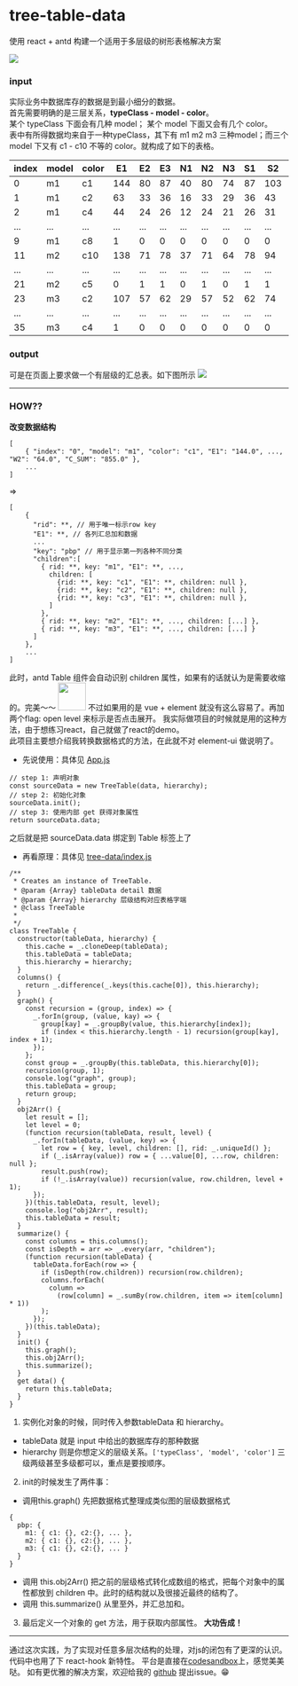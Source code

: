 # tree-table-data

使用 react + antd 构建一个适用于多层级的树形表格解决方案

<img src="https://cdn.nlark.com/yuque/0/2019/gif/185307/1551004830688-970c5390-80ec-4447-ad4e-cc490b4df5cc.gif">

### input

实际业务中数据库存的数据是到最小细分的数据。<br />
首先需要明确的是三层关系，**typeClass - model - color**。<br />
某个 typeClass 下面会有几种 model； 某个 model 下面又会有几个 color。<br />
表中有所得数据均来自于一种typeClass，其下有 m1 m2 m3 三种model；而三个model 下又有 c1 - c10 不等的 color。就构成了如下的表格。<br />

|index|	model|	color|	E1|	E2|	E3|	N1|	N2|	N3|	S1|	S2|	W1|	W2|	C_SUM|
| ------ | ------ | ------ |-----| ------ | ------ | ------ |-----| ------ | ------ | ------ |------ | ------ | ------ |
|0|	m1|	c1|	144|	80|	87|	40|	80|	74|	87|	103|	96|	64|	855|
|1|	m1|	c2|	63|	33|	36|	16|	33|	29|	36|	43|	39|	26|	354|
|2|	m1|	c4|	44|	24|	26|	12|	24	|21	|26|	31|	28|	19|	255|
|...| ...| ...|...|...|...|...|...|...|...|...|...|...|...|
|9|	m1|	c8|	1|	0	|0	|0	|0	|0	|0|	0	|0	|0	|1|
|11	|m2	|c10|	138|	71|	78|	37|	71|	64|	78|	94|	86|	58|	775|
|...| ...| ...|...|...|...|...|...|...|...|...|...|...|...|
|21|	m2|	c5|	0|	1|	1|	0|	1|	0|	1|	1|	1|	0|	6|
|23|	m3|	c2|	107|	57|	62|	29|	57|	52|	62|	74|	67|	46|	613|
|...| ...| ...|...|...|...|...|...|...|...|...|...|...|...|
|35|	m3|	c4|	1|	0|	0|	0	|0	|0|	0|	0|	0|	0|	1|

### output

可是在页面上要求做一个有层级的汇总表。如下图所示
<img src="https://cdn.nlark.com/yuque/0/2019/png/185307/1551006582446-3308bcf3-c611-4c50-9a4e-fd71b78416c2.png">

---
### HOW??

**改变数据结构**
```
[
    { "index": "0", "model": "m1", "color": "c1", "E1": "144.0", ..., "W2": "64.0", "C_SUM": "855.0" },
    ...
]
```
=>
```
[
    {
      "rid": **, // 用于唯一标示row key
      "E1": **, // 各列汇总加和数据
      ...
      "key": "pbp" // 用于显示第一列各种不同分类
      "children":[
        { rid: **, key: "m1", "E1": **, ..., 
          children: [
            {rid: **, key: "c1", "E1": **, children: null },
            {rid: **, key: "c2", "E1": **, children: null },
            {rid: **, key: "c3", "E1": **, children: null },
          ] 
        },
        { rid: **, key: "m2", "E1": **, ..., children: [...] },
        { rid: **, key: "m3", "E1": **, ..., children: [...] }
      ]
    },
    ...
]
```
此时，antd Table 组件会自动识别 children 属性，如果有的话就认为是需要收缩的。完美～～
<img src="https://cdn.nlark.com/yuque/0/2019/png/185307/1551007703046-fc8fa301-1765-4328-b97e-2ecdb66bddf4.png" width="50" />
不过如果用的是 vue + element 就没有这么容易了。再加两个flag: open level 来标示是否点击展开。
我实际做项目的时候就是用的这种方法，由于想练习react，自己就做了react的demo。<br />
此项目主要想介绍我转换数据格式的方法，在此就不对 element-ui 做说明了。

* 先说使用：具体见 [App.js](https://github.com/BBSQQ/tree-table-data/blob/master/src/App.js)
```
// step 1: 声明对象
const sourceData = new TreeTable(data, hierarchy);
// step 2: 初始化对象
sourceData.init();
// step 3: 使用内部 get 获得对象属性
return sourceData.data;
 ```
之后就是把 sourceData.data 绑定到 Table 标签上了

* 再看原理：具体见 [tree-data/index.js](https://github.com/BBSQQ/tree-table-data/blob/master/src/tree-data/index.js)
```
/**
 * Creates an instance of TreeTable.
 * @param {Array} tableData detail 数据
 * @param {Array} hierarchy 层级结构对应表格字端
 * @class TreeTable
 *
 */
class TreeTable {
  constructor(tableData, hierarchy) {
    this.cache = _.cloneDeep(tableData);
    this.tableData = tableData;
    this.hierarchy = hierarchy;
  }
  columns() {
    return _.difference(_.keys(this.cache[0]), this.hierarchy);
  }
  graph() {
    const recursion = (group, index) => {
      _.forIn(group, (value, kay) => {
        group[kay] = _.groupBy(value, this.hierarchy[index]);
        if (index < this.hierarchy.length - 1) recursion(group[kay], index + 1);
      });
    };
    const group = _.groupBy(this.tableData, this.hierarchy[0]);
    recursion(group, 1);
    console.log("graph", group);
    this.tableData = group;
    return group;
  }
  obj2Arr() {
    let result = [];
    let level = 0;
    (function recursion(tableData, result, level) {
      _.forIn(tableData, (value, key) => {
        let row = { key, level, children: [], rid: _.uniqueId() };
        if (_.isArray(value)) row = { ...value[0], ...row, children: null };
        result.push(row);
        if (!_.isArray(value)) recursion(value, row.children, level + 1);
      });
    })(this.tableData, result, level);
    console.log("obj2Arr", result);
    this.tableData = result;
  }
  summarize() {
    const columns = this.columns();
    const isDepth = arr => _.every(arr, "children");
    (function recursion(tableData) {
      tableData.forEach(row => {
        if (isDepth(row.children)) recursion(row.children);
        columns.forEach(
          column =>
            (row[column] = _.sumBy(row.children, item => item[column] * 1))
        );
      });
    })(this.tableData);
  }
  init() {
    this.graph();
    this.obj2Arr();
    this.summarize();
  }
  get data() {
    return this.tableData;
  }
}
```
1. 实例化对象的时候，同时传入参数tableData 和 hierarchy。
* tableData 就是 input 中给出的数据库存的那种数据
* hierarchy 则是你想定义的层级关系。`['typeClass', 'model', 'color']` 三级两级甚至多级都可以，重点是要按顺序。

2. init的时候发生了两件事：
* 调用this.graph() 先把数据格式整理成类似图的层级数据格式
```
{
  pbp: {
    m1: { c1: {}, c2:{}, ... },
    m2: { c1: {}, c2:{}, ... },
    m3: { c1: {}, c2:{}, ... }
  }
}
```
* 调用 this.obj2Arr() 把之前的层级格式转化成数组的格式，把每个对象中的属性都放到 children 中。此时的结构就以及很接近最终的结构了。
* 调用 this.summarize() 从里至外，并汇总加和。

3. 最后定义一个对象的 get 方法，用于获取内部属性。
**大功告成！**
---
通过这次实践，为了实现对任意多层次结构的处理，对js的闭包有了更深的认识。代码中也用了下 react-hook 新特性。
平台是直接在[codesandbox](https://codesandbox.io/u/BBSQQ)上，感觉美美哒。
如有更优雅的解决方案，欢迎给我的 [github](https://github.com/BBSQQ/tree-table-data) 提出issue。😁
